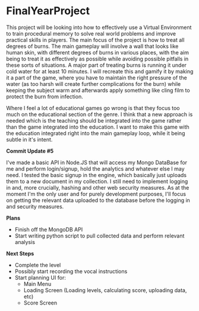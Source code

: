 # FinalYearProject
 
This project will be looking into how to effectively use a Virtual Environment to train procedural memory to solve real world problems and improve practical skills in players. The main focus of the project is how to treat all degrees of burns. The main gameplay will involve a wall that looks like human skin, with different degrees of burns in various places, with the aim being to treat it as effectively as possible while avoiding possible pitfalls in these sorts of situations. A major part of treating burns is running it under cold water for at least 10 minutes. I will recreate this and gamify it by making it a part of the game, where you have to maintain the right pressure of the water (as too harsh will create further complications for the burn) while keeping the subject warm and afterwards apply something like cling film to protect the burn from infection. 


Where I feel a lot of educational games go wrong is that they focus too much on the educational section of the genre. I think that a new approach is needed which is the teaching should be integrated into the game rather than the game integrated into the education. I want to make this game with the education integrated right into the main gameplay loop, while it being subtle in it's intent. 

<b>Commit Update #5</b>

I've made a basic API in Node.JS that will access my Mongo DataBase for me and perform login/signup, hold the analytics and whatever else I may need. I tested the basic signup in the engine, which basically just uploads them to a new document in my collection. I still need to implement logging in and, more crucially, hashing and other web security measures. As at the moment I'm the only user and for purely development purposes, I'll focus on getting the relevant data uploaded to the database before the logging in and security measures. 

<b> Plans </b>
- Finish off the MongoDB API
- Start writing python script to pull collected data and perform relevant analysis

<b> Next Steps </b>

- Complete the level
- Possibly start recording the vocal instructions
- Start planning UI for:
     - Main Menu
     - Loading Screen (Loading levels, calculating score, uploading data, etc)
     - Score Screen
